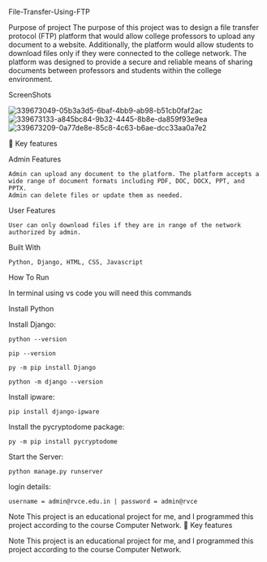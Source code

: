 File-Transfer-Using-FTP

Purpose of project
The purpose of this project was to design a file transfer protocol (FTP) platform that would allow college professors to upload any document to a website. Additionally, the platform would allow students to download files only if they were connected to the college network. The platform was designed to provide a secure and reliable means of sharing documents between professors and students within the college environment.

ScreenShots 


![339673049-05b3a3d5-6baf-4bb9-ab98-b51cb0faf2ac](https://github.com/user-attachments/assets/b3e112c2-ccb1-448c-a18d-bb554bd3506e)
![339673133-a845bc84-9b32-4445-8b8e-da859f93e9ea](https://github.com/user-attachments/assets/2de1b3aa-12cf-4606-8fbe-b62386526d86)
![339673209-0a77de8e-85c8-4c63-b6ae-dcc33aa0a7e2](https://github.com/user-attachments/assets/ac46e704-9157-48e0-b05b-86b4f7728b6a)




📖 Key features

Admin Features

    Admin can upload any document to the platform. The platform accepts a wide range of document formats including PDF, DOC, DOCX, PPT, and PPTX.
    Admin can delete files or update them as needed.

User Features

    User can only download files if they are in range of the network authorized by admin.

Built With

    Python, Django, HTML, CSS, Javascript

How To Run

In terminal using vs code you will need this commands

Install Python

Install Django:

    python --version

    pip --version

    py -m pip install Django

    python -m django --version

Install ipware:

    pip install django-ipware

Install the pycryptodome package:

    py -m pip install pycryptodome

Start the Server:

    python manage.py runserver

login details:


    username = admin@rvce.edu.in | password = admin@rvce

Note
This project is an educational project for me, and I programmed this project according to the course Computer Network.
📖 Key features


Note
This project is an educational project for me, and I programmed this project according to the course Computer Network.

